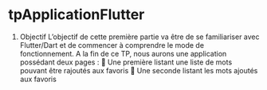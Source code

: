 # tpApplicationFlutter
1. Objectif L’objectif de cette première partie va être de se familiariser avec Flutter/Dart et de commencer à  comprendre le mode de fonctionnement. A la fin de ce TP, nous aurons une application possédant deux pages :   Une première listant une liste de mots pouvant être rajoutés aux favoris  Une seconde listant les mots ajoutés aux favoris
